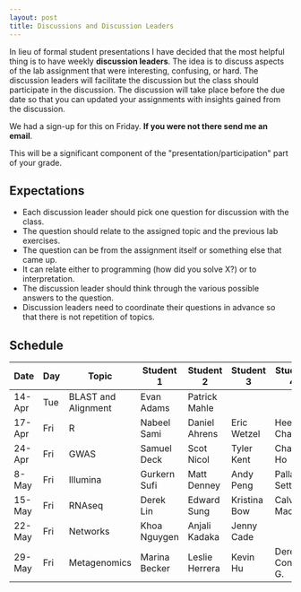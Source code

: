 ```yaml
---
layout: post
title: Discussions and Discussion Leaders
---
```


In lieu of formal student presentations I have decided that the most helpful thing is to have weekly __discussion leaders__.  The idea is to discuss aspects of the lab assignment that were interesting, confusing, or hard.  The discussion leaders will facilitate the discussion but the class should participate in the discussion.  The discussion will take place before the due date so that you can updated your assignments with insights gained from the discussion.

We had a sign-up for this on Friday.  __If you were not there send me an email__.

This will be a significant component of the "presentation/participation" part of your grade.

## Expectations

* Each discussion leader should pick one question for discussion with the class.
* The question should relate to the assigned topic and the previous lab exercises.
* The question can be from the assignment itself or something else that came up.
* It can relate either to programming (how did you solve X?) or to interpretation.
* The discussion leader should think through the various possible answers to the question.
* Discussion leaders need to coordinate their questions in advance so that there is not repetition of topics.

## Schedule

| Date   | Day | Topic               | Student 1     | Student 2      | Student 3    | Student 4      | Student 5   |
|--------|-----|---------------------|---------------|----------------|--------------|----------------|-------------|
| 14-Apr | Tue | BLAST and Alignment | Evan Adams    | Patrick Mahle  |              |                |             |
| 17-Apr | Fri | R                   | Nabeel Sami   | Daniel Ahrens  | Eric Wetzel  | Heesun Cha     |             |
| 24-Apr | Fri | GWAS                | Samuel Deck   | Scot Nicol     | Tyler Kent   | Chad Ho        | Bobby Rider |
| 8-May  | Fri | Illumina            | Gurkern Sufi  | Matt Denney    | Andy Peng    | Pallavi Setty  |             |
| 15-May | Fri | RNAseq              | Derek Lin     | Edward Sung    | Kristina Bow | Calvin Mackey  | Ben Roa     |
| 22-May | Fri | Networks            | Khoa Nguygen  | Anjali Kadaka  | Jenny Cade   |                |             |
| 29-May | Fri | Metagenomics        | Marina Becker | Leslie Herrera | Kevin Hu     | Derek Conkle-G.|             |
